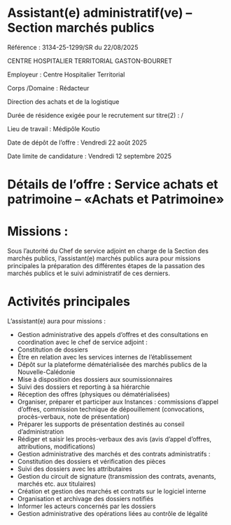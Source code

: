 
# Assistant(e) administratif(ve) – Section marchés publics

Référence : 3134-25-1299/SR du 22/08/2025

CENTRE HOSPITALIER TERRITORIAL GASTON-BOURRET

Employeur : Centre Hospitalier Territorial

Corps /Domaine : Rédacteur

Direction des achats et de la logistique

Durée de résidence exigée pour le recrutement sur titre(2) : /

Lieu de travail : Médipôle Koutio

Date de dépôt de l’offre : Vendredi 22 août 2025

Date limite de candidature : Vendredi 12 septembre 2025

# Détails de l’offre : Service achats et patrimoine – «Achats et Patrimoine»

# Missions :

Sous l’autorité du Chef de service adjoint en charge de la Section des marchés publics, l’assistant(e) marchés publics aura pour missions principales la préparation des différentes étapes de la passation des marchés publics et le suivi administratif de ces derniers.

# Activités principales

L’assistant(e) aura pour missions :

- Gestion administrative des appels d’offres et des consultations en coordination avec le chef de service adjoint :
- Constitution de dossiers
- Être en relation avec les services internes de l’établissement
- Dépôt sur la plateforme dématérialisée des marchés publics de la Nouvelle-Calédonie
- Mise à disposition des dossiers aux soumissionnaires
- Suivi des dossiers et reporting à sa hiérarchie
- Réception des offres (physiques ou dématérialisées)
- Organiser, préparer et participer aux Instances : commissions d’appel d’offres, commission technique de dépouillement (convocations, procès-verbaux, note de présentation)
- Préparer les supports de présentation destinés au conseil d’administration
- Rédiger et saisir les procès-verbaux des avis (avis d’appel d’offres, attributions, modifications)
- Gestion administrative des marchés et des contrats administratifs :
- Constitution des dossiers et vérification des pièces
- Suivi des dossiers avec les attributaires
- Gestion du circuit de signature (transmission des contrats, avenants, marchés etc. aux titulaires)
- Création et gestion des marchés et contrats sur le logiciel interne
- Organisation et archivage des dossiers notifiés
- Informer les acteurs concernés par les dossiers
- Gestion administrative des opérations liées au contrôle de légalité
